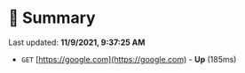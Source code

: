 # 📖 Summary
Last updated: **11/9/2021, 9:37:25 AM**

- `GET` [https://google.com](https://google.com) - **Up** (185ms)
